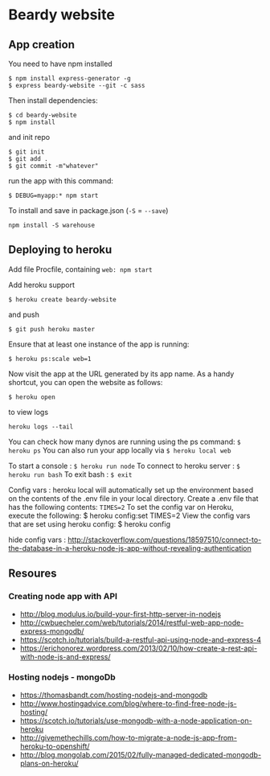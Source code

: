 Beardy website
=========

## App creation

You need to have npm installed

```
$ npm install express-generator -g
$ express beardy-website --git -c sass
```

Then install dependencies:

```
$ cd beardy-website
$ npm install
```

and init repo

```
$ git init
$ git add .
$ git commit -m"whatever"
```

 run the app with this command:

```
$ DEBUG=myapp:* npm start
```

To install and save in package.json (`-S` = `--save`)
```
npm install -S warehouse
```

## Deploying to heroku

Add file Procfile, containing `web: npm start`

Add heroku support

```
$ heroku create beardy-website
```

and push

```
$ git push heroku master
```

Ensure that at least one instance of the app is running:
```
$ heroku ps:scale web=1
```

Now visit the app at the URL generated by its app name. As a handy shortcut, you can open the website as follows:
```
$ heroku open
```

to view logs
```
heroku logs --tail
```
You can check how many dynos are running using the ps command: `$ heroku ps`
You can also run your app locally via `$ heroku local web`

To start a console : `$ heroku run node`
To connect to heroku server : `$ heroku run bash`
To exit bash : `$ exit`


Config vars :
heroku local will automatically set up the environment based on the contents of the .env file in your local directory. Create a .env file that has the following contents: `TIMES=2`
To set the config var on Heroku, execute the following:
$ heroku config:set TIMES=2
View the config vars that are set using heroku config:
$ heroku config

hide config vars : http://stackoverflow.com/questions/18597510/connect-to-the-database-in-a-heroku-node-js-app-without-revealing-authentication


## Resoures


### Creating node app with API
- http://blog.modulus.io/build-your-first-http-server-in-nodejs
- http://cwbuecheler.com/web/tutorials/2014/restful-web-app-node-express-mongodb/
- https://scotch.io/tutorials/build-a-restful-api-using-node-and-express-4
- https://erichonorez.wordpress.com/2013/02/10/how-create-a-rest-api-with-node-js-and-express/

### Hosting nodejs - mongoDb
- https://thomasbandt.com/hosting-nodejs-and-mongodb
- http://www.hostingadvice.com/blog/where-to-find-free-node-js-hosting/
- https://scotch.io/tutorials/use-mongodb-with-a-node-application-on-heroku
- http://givemethechills.com/how-to-migrate-a-node-js-app-from-heroku-to-openshift/
- http://blog.mongolab.com/2015/02/fully-managed-dedicated-mongodb-plans-on-heroku/